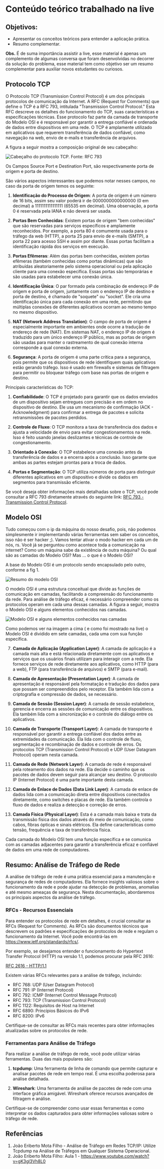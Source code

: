 # Conteúdo teórico trabalhado na live

## Objetivos:

- Apresentar os conceitos teóricos para entender a aplicação prática.
- Resumo complementar.

**Obs.** É de suma importância assistir a live, esse material é apenas um complemento de algumas conversa que foram desenvolvidas no decorrer da solução do problema, esse material tem como objetivo ser um resumo complementar para auxiliar novos estudantes ou curiosos.

## Protocolo TCP

O Protocolo TCP (Transmission Control Protocol) é um dos principais protocolos de comunicação da Internet. A RFC (Request for Comments) que define o TCP é a RFC 793, intitulada "Transmission Control Protocol." Esta RFC descreve os detalhes do funcionamento do TCP, suas características e especificações técnicas. Esse protocolo faz parte da camada de transporte do Modelo OSI e é responsável por garantir a entrega confiável e ordenada de dados entre dispositivos em uma rede. O TCP é amplamente utilizado em aplicativos que requerem transferência de dados confiável, como navegação na web, envio de e-mails e transferência de arquivos.

A figura a seguir mostra a composição original de seu cabeçalho:

![Cabeçalho do protocolo TCP. Fonte: RFC 793](img/image-2.png)

Os Campos Source Port e Destination Port, são respectivamente porta de origem e porta de destino.

São vários aspectos interessantes que podemos notar nesses campos, no caso da porta de origem temos os seguinte:

1. **Identificação do Processo de Origem**: A porta de origem é um número de 16 bits, assim seu valor poderá ir de 0000000000000000 (0 em decimal) a 1111111111111111 (65535 em decimal). Uma observação, a porta 0 é reservada pela IANA e não deverá ser usada.

2. **Portas Bem Conhecidas**: Existem portas de origem "bem conhecidas" que são reservadas para serviços específicos e amplamente reconhecidos. Por exemplo, a porta 80 é comumente usada para o tráfego da web (HTTP), a porta 25 para envio de e-mails (SMTP), a porta 22 para acesso SSH e assim por diante. Essas portas facilitam a identificação rápida dos serviços em execução.

3. **Portas Efêmeras**: Além das portas bem conhecidas, existem portas efêmeras (também conhecidas como portas dinâmicas) que são atribuídas aleatoriamente pelo sistema operacional ou pela aplicação cliente para uma conexão específica. Essas portas são temporárias e são usadas para estabelecer uma conexão única.

4. **Identificação Única**: O par formado pela combinação de endereço IP de origem e porta de origem, juntamente com o endereço IP de destino e porta de destino, é chamado de "soquete" ou "socket". Ele cria uma identificação única para cada conexão em uma rede, permitindo que múltiplas conexões de diferentes aplicativos ocorram ao mesmo tempo no mesmo dispositivo.

5. **NAT (Network Address Translation)**: O campo de porta de origem é especialmente importante em ambientes onde ocorre a tradução de endereço de rede (NAT). Em sistemas NAT, o endereço IP de origem é traduzido para um único endereço IP público, mas as portas de origem são usadas para manter o rastreamento de qual conexão interna corresponde a qual conexão externa.

6. **Segurança**: A porta de origem é uma parte crítica para a segurança, pois permite que os dispositivos de rede identifiquem quais aplicativos estão gerando tráfego. Isso é usado em firewalls e sistemas de filtragem para permitir ou bloquear tráfego com base nas portas de origem e destino.

Principais características do TCP:

1. **Confiabilidade**: O TCP é projetado para garantir que os dados enviados de um dispositivo sejam entregues com precisão e em ordem no dispositivo de destino. Ele usa um mecanismo de confirmação (ACK - Acknowledgment) para confirmar a entrega de pacotes e solicita retransmissões de pacotes perdidos.

2. **Controle de Fluxo**: O TCP monitora a taxa de transferência dos dados e ajusta a velocidade de envio para evitar congestionamentos na rede. Isso é feito usando janelas deslizantes e técnicas de controle de congestionamento.

3. **Orientado à Conexão**: O TCP estabelece uma conexão antes da transferência de dados e a encerra após a conclusão. Isso garante que ambas as partes estejam prontas para a troca de dados.

4. **Portas e Segmentação**: O TCP utiliza números de porta para distinguir diferentes aplicativos em um dispositivo e divide os dados em segmentos para transmissão eficiente.


Se você deseja obter informações mais detalhadas sobre o TCP, você pode consultar a RFC 793 diretamente através do seguinte link: [RFC 793 - Transmission Control Protocol](https://www.rfc-editor.org/rfc/rfc793).

## Modelo OSI

Tudo começou com o ip da máquina do nosso desafio, pois, não podemos simplesmente ir implementando várias ferramentas sem saber os conceitos, isso não é ser hacker ;). Vamos tentar ativar o modo hacker em cada um de nós, rs. Você já se perguntou como acontece toda a comunicação na internet? Como um máquina sabe da existência de outra máquina? Ou qual são as camadas do Modelo OSI? Mas ... o que é o Modelo OSI?

A base do Modelo OSI é um protocolo sendo encapsulado pelo outro, conforme a fig 1.

![Resumo do modelo OSI](img/image.png)

O modelo OSI é uma estrutura conceitual que divide as funções de comunicação em camadas, facilitando a compreensão do funcionamento da rede. Para análise de tráfego eficaz, é necessário compreender como os protocolos operam em cada uma dessas camadas. A figura a seguir, mostra o Modelo OSI e alguns elementos conhecidos nas camadas.

![Modelo OSI e alguns elementos conhecidos nas camadas](img/image-1.png)

Como podemos ver na imagem a cima ( e como foi mostrado na live) o Modelo OSI é dividido em sete camadas, cada uma com sua função específica.

7. **Camada de Aplicação (Application Layer)**: A camada de aplicação é a camada mais alta e está relacionada diretamente com os aplicativos e serviços que os usuários finais utilizam para interagir com a rede. Ela fornece serviços de rede diretamente aos aplicativos, como HTTP (para a web), FTP (para transferência de arquivos) e SMTP (para e-mail).

6. **Camada de Apresentação (Presentation Layer)**: A camada de apresentação é responsável pela formatação e tradução dos dados para que possam ser compreendidos pelo receptor. Ela também lida com a criptografia e compressão de dados, se necessário.

5. **Camada de Sessão (Session Layer)**: A camada de sessão estabelece, gerencia e encerra as sessões de comunicação entre os dispositivos. Ela também lida com a sincronização e o controle do diálogo entre os aplicativos.

4. **Camada de Transporte (Transport Layer)**: A camada de transporte é responsável por garantir a entrega confiável dos dados entre as extremidades da comunicação. Ela lida com o controle de fluxo, segmentação e recombinação de dados e controle de erros. Os protocolos TCP (Transmission Control Protocol) e UDP (User Datagram Protocol) operam nesta camada.

3. **Camada de Rede (Network Layer)**: A camada de rede é responsável pela roteamento dos dados na rede. Ela decide o caminho que os pacotes de dados devem seguir para alcançar seu destino. O protocolo IP (Internet Protocol) é uma parte importante desta camada.

2. **Camada de Enlace de Dados (Data Link Layer)**: A camada de enlace de dados lida com a comunicação direta entre dispositivos conectados diretamente, como switches e placas de rede. Ela também controla o fluxo de dados e realiza a detecção e correção de erros.

1. **Camada Física (Physical Layer)**: Esta é a camada mais baixa e trata da transmissão física dos dados através do meio de comunicação, como cabos, fibras ópticas e sinais elétricos. Ela define características como tensão, frequência e taxa de transferência física.

Cada camada do Modelo OSI tem uma função específica e se comunica com as camadas adjacentes para garantir a transferência eficaz e confiável de dados em uma rede de computadores.

## Resumo: Análise de Tráfego de Rede

A análise de tráfego de rede é uma prática essencial para a manutenção e segurança de redes de computadores. Ela fornece insights valiosos sobre o funcionamento da rede e pode ajudar na detecção de problemas, anomalias e até mesmo ameaças de segurança. Nesta documentação, abordaremos os principais aspectos da análise de tráfego.

### RFCs - Recursos Essenciais

Para entender os protocolos de rede em detalhes, é crucial consultar as RFCs (Request for Comments). As RFCs são documentos técnicos que descrevem os padrões e especificações de protocolos de rede e regulam o funcionamento da Internet. Você pode encontrá-las em https://www.ietf.org/standards/rfcs/.

Por exemplo, se desejamos entender o funcionamento do Hypertext Transfer Protocol (HTTP) na versão 1.1, podemos procurar pela RFC 2616:

[RFC 2616 - HTTP/1.1](https://www.rfc-editor.org/rfc/rfc2616)

Existem várias RFCs relevantes para a análise de tráfego, incluindo:

- RFC 768: UDP (User Datagram Protocol)
- RFC 791: IP (Internet Protocol)
- RFC 792: ICMP (Internet Control Message Protocol)
- RFC 793: TCP (Transmission Control Protocol)
- RFC 1122: Requisitos de Host na Internet
- RFC 6890: Princípios Básicos do IPv6
- RFC 8200: IPv6

Certifique-se de consultar as RFCs mais recentes para obter informações atualizadas sobre os protocolos de rede.

### Ferramentas para Análise de Tráfego

Para realizar a análise de tráfego de rede, você pode utilizar várias ferramentas. Duas das mais populares são:

1. **tcpdump**: Uma ferramenta de linha de comando que permite capturar e analisar pacotes de rede em tempo real. É uma escolha poderosa para análise detalhada.

2. **Wireshark**: Uma ferramenta de análise de pacotes de rede com uma interface gráfica amigável. Wireshark oferece recursos avançados de filtragem e análise.

Certifique-se de compreender como usar essas ferramentas e como interpretar os dados capturados para obter informações valiosas sobre o tráfego de rede.

## Referências

1. João Eriberto Mota Filho - Análise de Tráfego em Redes TCP/IP: Utilize Tcpdump na Análise de Tráfegos em Qualquer Sistema Operacional.
2. João Eriberto Mota Filho: Aula 1 - https://www.youtube.com/watch?v=gK3gl3Vh8L0